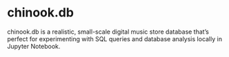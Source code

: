 # chinook.db
chinook.db is a realistic, small-scale digital music store database that’s perfect for experimenting with SQL queries and database analysis locally in Jupyter Notebook.
